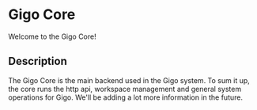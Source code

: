 
# Gigo Core

Welcome to the Gigo Core!

## Description

The Gigo Core is the main backend used in the Gigo system. To sum it up, the core runs the http api,
workspace management and general system operations for Gigo. We'll be adding a lot more information in the future.